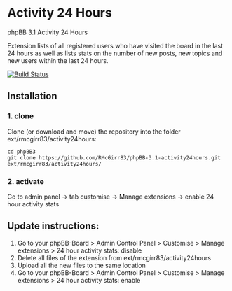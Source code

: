 Activity 24 Hours
===============

phpBB 3.1 Activity 24 Hours

Extension lists of all registered users who have visited the board in the last 24 hours as well as lists stats on the number of new posts, new topics and new users within the last 24 hours.

[![Build Status](https://travis-ci.org/RMcGirr83/activity24hours.svg?branch=master)](https://travis-ci.org/RMcGirr83/phpBB-3.1-activity24hours)

## Installation

### 1. clone
Clone (or download and move) the repository into the folder ext/rmcgirr83/activity24hours:

```
cd phpBB3
git clone https://github.com/RMcGirr83/phpBB-3.1-activity24hours.git ext/rmcgirr83/activity24hours/
```

### 2. activate
Go to admin panel -> tab customise -> Manage extensions -> enable 24 hour activity stats

## Update instructions:
1. Go to your phpBB-Board > Admin Control Panel > Customise > Manage extensions > 24 hour activity stats: disable
2. Delete all files of the extension from ext/rmcgirr83/activity24hours
3. Upload all the new files to the same location
4. Go to your phpBB-Board > Admin Control Panel > Customise > Manage extensions > 24 hour activity stats: enable